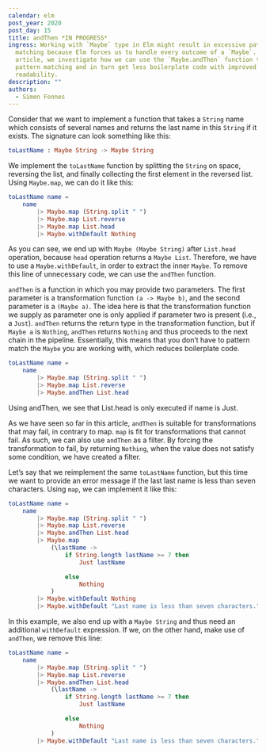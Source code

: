 ```yaml
---
calendar: elm
post_year: 2020
post_day: 15
title: andThen *IN PROGRESS*
ingress: Working with `Maybe` type in Elm might result in excessive pattern
  matching because Elm forces us to handle every outcome of a `Maybe`. In this
  article, we investigate how we can use the `Maybe.andThen` function to reduce
  pattern matching and in turn get less boilerplate code with improved
  readability.
description: ""
authors:
  - Simen Fonnes
---
```

Consider that we want to implement a function that takes a `String` name which consists of several names and returns the last name in this `String` if it exists. The signature can look something like this:

```elm
toLastName : Maybe String -> Maybe String
```
We implement the `toLastName` function by splitting the `String` on space, reversing the list, and finally collecting the first element in the reversed list. Using `Maybe.map`, we can do it like this:

```elm
toLastName name =
    name
        |> Maybe.map (String.split " ")
        |> Maybe.map List.reverse
        |> Maybe.map List.head
        |> Maybe.withDefault Nothing
```

As you can see, we end up with `Maybe (Maybe String)` after `List.head` operation, because `head` operation returns a `Maybe List`. Therefore, we have to use a `Maybe.withDefault`, in order to extract the inner `Maybe`. To remove this line of unnecessary code, we can use the `andThen` function.

`andThen` is a function in which you may provide two parameters. The first parameter is a transformation function `(a -> Maybe b)`, and the second parameter is a `(Maybe a)`. The idea here is that the transformation function we supply as parameter one is only applied if parameter two is present (i.e., a `Just`). `andThen` returns the return type in the transformation function, but if `Maybe a` is `Nothing`, `andThen` returns `Nothing` and thus proceeds to the next chain in the pipeline. Essentially, this means that you don’t have to pattern match the `Maybe` you are working with, which reduces boilerplate code.

```elm
toLastName name =
    name
        |> Maybe.map (String.split " ")
        |> Maybe.map List.reverse
        |> Maybe.andThen List.head
```

Using andThen, we see that List.head is only executed if name is Just. 

As we have seen so far in this article, `andThen` is suitable for transformations that may fail, in contrary to map. `map` is fit for transformations that cannot fail. As such, we can also use `andThen` as a filter. By forcing the transformation to fail, by returning `Nothing`, when the value does not satisfy some condition, we have created a filter. 

Let’s say that we reimplement the same `toLastName` function, but this time we want to provide an error message if the last last name is less than seven characters. Using `map`, we can implement it like this:

```elm
toLastName name =
    name
        |> Maybe.map (String.split " ")
        |> Maybe.map List.reverse
        |> Maybe.andThen List.head
        |> Maybe.map
            (\lastName ->
                if String.length lastName >= 7 then
                    Just lastName

                else
                    Nothing
            )
        |> Maybe.withDefault Nothing
        |> Maybe.withDefault "Last name is less than seven characters."
```

In this example, we also end up with a `Maybe String` and thus need an additional `withDefault` expression. If we, on the other hand, make use of `andThen`, we remove this line:

```elm
toLastName name =
    name
        |> Maybe.map (String.split " ")
        |> Maybe.map List.reverse
        |> Maybe.andThen List.head
            (\lastName ->
                if String.length lastName >= 7 then
                    Just lastName

                else
                    Nothing
            )
        |> Maybe.withDefault "Last name is less than seven characters."
```